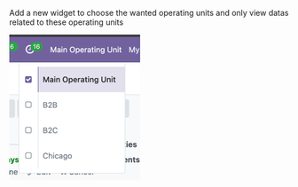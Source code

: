 Add a new widget to choose the wanted operating units and only view datas related to these operating units

![image](../static/description/widget.png)

